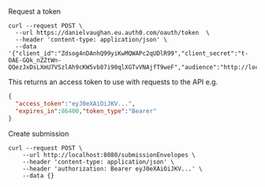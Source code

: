 Request a token
```
curl --request POST \
  --url https://danielvaughan.eu.auth0.com/oauth/token  \
  --header 'content-type: application/json' \
  --data '{"client_id":"Zdsog4nDAnhQ99yiKwMQWAPc2qUDlR99","client_secret":"t-OAE-GQk_nZZtWn-QQezJxDsLXmU7VSzlAh9cKW5vb87i90qlXGTvVNAjfT9weF","audience":"http://localhost:8080","grant_type":"client_credentials"}'
```

This returns an access token to use with requests to the API e.g.
```json
{
  "access_token":"eyJ0eXAiOiJKV...",
  "expires_in":86400,"token_type":"Bearer"
}
```

Create submission

```
curl --request POST \
    --url http://localhost:8080/submissionEnvelopes \
    --header 'content-type: application/json' \
    --header 'authorization: Bearer eyJ0eXAiOiJKV...' \
    --data {}
```
    